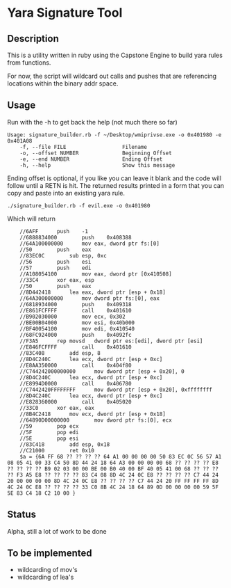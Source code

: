 Yara Signature Tool
=============

Description
------------
This is a utility written in ruby using the Capstone Engine to build yara rules from functions.

For now, the script will wildcard out calls and pushes that are referencing locations within the binary addr space.

Usage
------------
Run with the -h to get back the help (not much there so far)
```
Usage: signature_builder.rb -f ~/Desktop/wmiprivse.exe -o 0x401980 -e 0x401A08
    -f, --file FILE                  Filename
    -o, --offset NUMBER              Beginning Offset
    -e, --end NUMBER                 Ending Offset
    -h, --help                       Show this message
```
Ending offset is optional, if you like you can leave it blank and the code will follow until a RETN is hit.  The returned results printed in a form that you can copy and paste into an existing yara rule.
```
./signature_builder.rb -f evil.exe -o 0x401980
```
Which will return
```
    //6AFF		push	-1
    //6888834000		push	0x408388
    //64A100000000		mov	eax, dword ptr fs:[0]
    //50		push	eax
    //83EC0C		sub	esp, 0xc
    //56		push	esi
    //57		push	edi
    //A108054100		mov	eax, dword ptr [0x410508]
    //33C4		xor	eax, esp
    //50		push	eax
    //8D442418		lea	eax, dword ptr [esp + 0x18]
    //64A300000000		mov	dword ptr fs:[0], eax
    //6818934000		push	0x409318
    //E861FCFFFF		call	0x401610
    //B902030000		mov	ecx, 0x302
    //BE00B04000		mov	esi, 0x40b000
    //BF40054100		mov	edi, 0x410540
    //68FC924000		push	0x4092fc
    //F3A5		rep movsd	dword ptr es:[edi], dword ptr [esi]
    //E846FCFFFF		call	0x401610
    //83C408		add	esp, 8
    //8D4C240C		lea	ecx, dword ptr [esp + 0xc]
    //E8AA350000		call	0x404f80
    //C744242000000000		mov	dword ptr [esp + 0x20], 0
    //8D4C240C		lea	ecx, dword ptr [esp + 0xc]
    //E8994D0000		call	0x406780
    //C7442420FFFFFFFF		mov	dword ptr [esp + 0x20], 0xffffffff
    //8D4C240C		lea	ecx, dword ptr [esp + 0xc]
    //E828360000		call	0x405020
    //33C0		xor	eax, eax
    //8B4C2418		mov	ecx, dword ptr [esp + 0x18]
    //64890D00000000		mov	dword ptr fs:[0], ecx
    //59		pop	ecx
    //5F		pop	edi
    //5E		pop	esi
    //83C418		add	esp, 0x18
    //C21000		ret	0x10
    $a = {6A FF 68 ?? ?? ?? ?? 64 A1 00 00 00 00 50 83 EC 0C 56 57 A1 08 05 41 00 33 C4 50 8D 44 24 18 64 A3 00 00 00 00 68 ?? ?? ?? ?? E8 ?? ?? ?? ?? B9 02 03 00 00 BE 00 B0 40 00 BF 40 05 41 00 68 ?? ?? ?? ?? F3 A5 E8 ?? ?? ?? ?? 83 C4 08 8D 4C 24 0C E8 ?? ?? ?? ?? C7 44 24 20 00 00 00 00 8D 4C 24 0C E8 ?? ?? ?? ?? C7 44 24 20 FF FF FF FF 8D 4C 24 0C E8 ?? ?? ?? ?? 33 C0 8B 4C 24 18 64 89 0D 00 00 00 00 59 5F 5E 83 C4 18 C2 10 00 }

```
Status
------------
Alpha, still a lot of work to be done

To be implemented
------------
* wildcarding of mov's 
* wildcarding of lea's 

